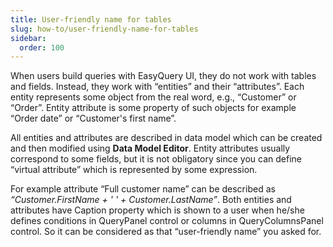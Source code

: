 ```yaml
---
title: User-friendly name for tables
slug: how-to/user-friendly-name-for-tables
sidebar:
  order: 100
---
```


When users build queries with EasyQuery UI, they do not work with tables and fields. Instead, they work with “entities” and their “attributes”. Each entity represents some object from the real word, e.g., “Customer” or “Order”. Entity attribute is some property of such objects for example “Order date” or “Customer's first name”.

All entities and attributes are described in data model which can be created and then modified using **Data Model Editor**. Entity attributes usually correspond to some fields, but it is not obligatory since you can define “virtual attribute” which is represented by some expression.

For example attribute “Full customer name” can be described as *“Customer.FirstName + ' ' + Customer.LastName”*. Both entities and attributes have Caption property which is shown to a user when he/she defines conditions in QueryPanel control or columns in QueryColumnsPanel control. So it can be considered as that “user-friendly name” you asked for.
